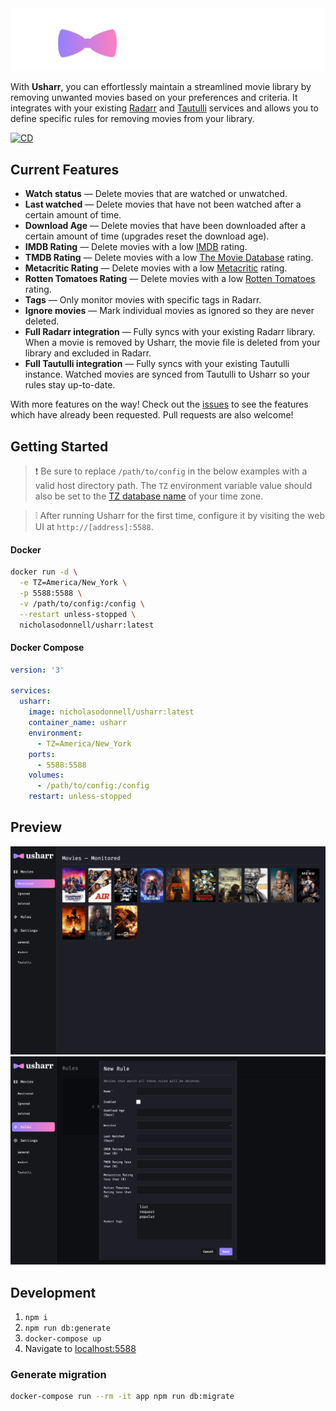 <picture>
  <source media="(prefers-color-scheme: dark)" srcset="./images/banner-dark.png">
  <source media="(prefers-color-scheme: light)" srcset="./images/banner-light.png">
  <img src="./images/banner-dark.png">
</picture>

With **Usharr**, you can effortlessly maintain a streamlined movie library by removing unwanted movies based on your preferences and criteria. It integrates with your existing [Radarr](https://radarr.video) and [Tautulli](https://tautulli.com/) services and allows you to define specific rules for removing movies from your library.

[![CD](https://github.com/nicholasodonnell/usharr/actions/workflows/cd.yml/badge.svg)](https://github.com/nicholasodonnell/usharr/actions/workflows/cd.yml)

## Current Features

- **Watch status** — Delete movies that are watched or unwatched.
- **Last watched** — Delete movies that have not been watched after a certain amount of time.
- **Download Age** — Delete movies that have been downloaded after a certain amount of time (upgrades reset the download age).
- **IMDB Rating** — Delete movies with a low [IMDB](https://www.imdb.com/) rating.
- **TMDB Rating** — Delete movies with a low [The Movie Database](https://www.themoviedb.org/) rating.
- **Metacritic Rating** — Delete movies with a low [Metacritic](https://www.metacritic.com/) rating.
- **Rotten Tomatoes Rating** — Delete movies with a low [Rotten Tomatoes](https://www.rottentomatoes.com/) rating.
- **Tags** — Only monitor movies with specific tags in Radarr.
- **Ignore movies** — Mark individual movies as ignored so they are never deleted.
- **Full Radarr integration** — Fully syncs with your existing Radarr library. When a movie is removed by Usharr, the movie file is deleted from your library and excluded in Radarr.
- **Full Tautulli integration** — Fully syncs with your existing Tautulli instance. Watched movies are synced from Tautulli to Usharr so your rules stay up-to-date.

With more features on the way! Check out the [issues](https://github.com/nicholasodonnell/usharr/issues) to see the features which have already been requested. Pull requests are also welcome!

## Getting Started

> :exclamation: Be sure to replace `/path/to/config` in the below examples with a valid host directory path. The `TZ` environment variable value should also be set to the [TZ database name](https://en.wikipedia.org/wiki/List_of_tz_database_time_zones) of your time zone.

> :grey_exclamation: After running Usharr for the first time, configure it by visiting the web UI at `http://[address]:5588`.

#### Docker

```bash
docker run -d \
  -e TZ=America/New_York \
  -p 5588:5588 \
  -v /path/to/config:/config \
  --restart unless-stopped \
  nicholasodonnell/usharr:latest
```

#### Docker Compose

```yaml
version: '3'

services:
  usharr:
    image: nicholasodonnell/usharr:latest
    container_name: usharr
    environment:
      - TZ=America/New_York
    ports:
      - 5588:5588
    volumes:
      - /path/to/config:/config
    restart: unless-stopped
```

## Preview

<img src="./images/preview-movies.png" />

<img src="./images/preview-rules.png" />

## Development

1. `npm i`
2. `npm run db:generate`
3. `docker-compose up`
4. Navigate to [localhost:5588](http://localhost:3000)

### Generate migration

```bash
docker-compose run --rm -it app npm run db:migrate
```
